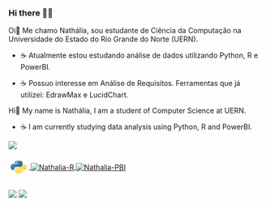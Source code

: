 ### Hi there 👋🐱
Oi🤗 Me chamo Nathália, sou estudante de Ciência da Computação na Universidade do Estado do Rio Grande do Norte (UERN). 

- ☕ Atualmente estou estudando análise de dados utilizando Python, R e PowerBI.

- ☕ Possuo interesse em Análise de Requisitos. Ferramentas que já utilizei: EdrawMax e LucidChart. 

Hi🤗 My name is Nathália, I am a student of Computer Science at UERN.

- ☕ I am currently studying data analysis using Python, R and PowerBI.

<div>
  <a href="https://github.com/NathaliaNoemia07">
  <img height="180em" src="https://github-readme-stats.vercel.app/api?username=NathaliaNoemia07&show_icons=true&theme=material-palenight&include_all_commits=true&count_private=true"/>

<div style="display: inline_block"><br>
  <img align="center" alt="Nathalia-Python" height="30" width="40" src="https://raw.githubusercontent.com/devicons/devicon/master/icons/python/python-original.svg">
  <img align="center" alt="Nathalia-R" height="30" width="40" 
src="https://cdn.jsdelivr.net/gh/devicons/devicon/icons/r/r-original.svg">
  <img align="center" alt="Nathalia-PBI" height="30" width="40" 
src="https://raw.githubusercontent.com/microsoft/PowerBI-Icons/f1d4dd6cd52338a186f58bc29c437f64cf6b327b/SVG/Power-BI.svg">
</div>

##

<div> 
  <a href="https://www.linkedin.com/in/nath%C3%A1lia-noemia-08328b1b3" target="_blank"><img src="https://img.shields.io/badge/-LinkedIn-%230077B5?style=for-the-badge&logo=linkedin&logoColor=white" target="_blank"></a>
  <a href = "mailto:noemianathalia@gmail.com"><img src="https://img.shields.io/badge/-Gmail-%23333?style=for-the-badge&logo=gmail&logoColor=red" target="_blank"></a>
</div> 

                 
    
          
